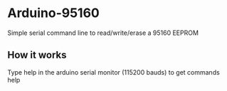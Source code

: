 # Arduino-95160

Simple serial command line to read/write/erase a 95160 EEPROM

## How it works
Type help in the arduino serial monitor (115200 bauds) to get commands help
